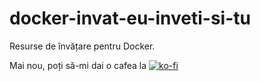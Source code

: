 # docker-invat-eu-inveti-si-tu
Resurse de învățare pentru Docker.

Mai nou, poți să-mi dai o cafea la [![ko-fi](https://www.ko-fi.com/img/githubbutton_sm.svg)](https://ko-fi.com/P5P81Y27Q)
